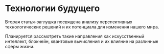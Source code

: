 # Технологии будущего

Вторая статья-заглушка посвящена анализу перспективных технологических решений и их потенциала для изменения нашего мира.

Планируется рассмотреть такие направления как искусственный интеллект, блокчейн, квантовые вычисления и их влияние на различные сферы жизни.
